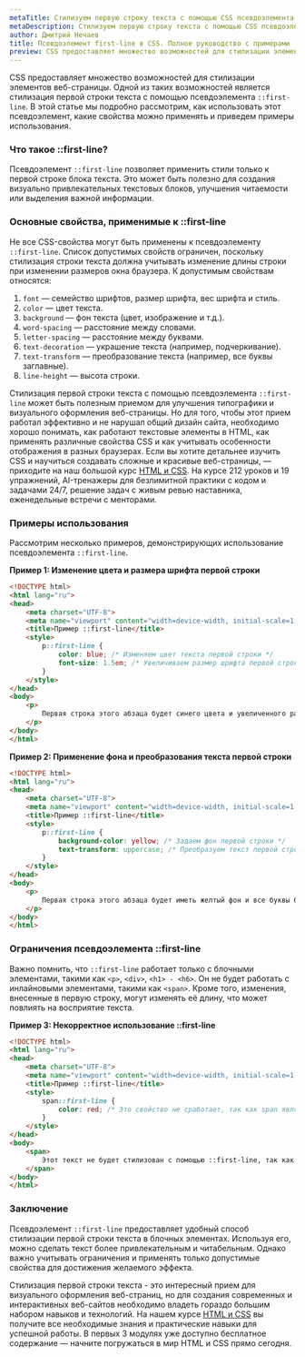 ```yaml
---
metaTitle: Стилизуем первую строку текста с помощью CSS псевдоэлемента first-line
metaDescription: Стилизуем первую строку текста с помощью CSS псевдоэлемента first-line
author: Дмитрий Нечаев
title: Псевдоэлемент first-line в CSS. Полное руководство с примерами
preview: CSS предоставляет множество возможностей для стилизации элементов веб-страницы. Одной из таких возможностей является стилизация первой строки текста с помощью псевдоэлемента first-line.
---
```


CSS предоставляет множество возможностей для стилизации элементов веб-страницы. Одной из таких возможностей является стилизация первой строки текста с помощью псевдоэлемента `::first-line`. В этой статье мы подробно рассмотрим, как использовать этот псевдоэлемент, какие свойства можно применять и приведем примеры использования.

### Что такое ::first-line?

Псевдоэлемент `::first-line` позволяет применить стили только к первой строке блока текста. Это может быть полезно для создания визуально привлекательных текстовых блоков, улучшения читаемости или выделения важной информации.

### Основные свойства, применимые к ::first-line

Не все CSS-свойства могут быть применены к псевдоэлементу `::first-line`. Список допустимых свойств ограничен, поскольку стилизация строки текста должна учитывать изменение длины строки при изменении размеров окна браузера. К допустимым свойствам относятся:

1. `font` — семейство шрифтов, размер шрифта, вес шрифта и стиль.
2. `color` — цвет текста.
3. `background` — фон текста (цвет, изображение и т.д.).
4. `word-spacing` — расстояние между словами.
5. `letter-spacing` — расстояние между буквами.
6. `text-decoration` — украшение текста (например, подчеркивание).
7. `text-transform` — преобразование текста (например, все буквы заглавные).
8. `line-height` — высота строки.

Стилизация первой строки текста с помощью псевдоэлемента `::first-line` может быть полезным приемом для улучшения типографики и визуального оформления веб-страницы. Но для того, чтобы этот прием работал эффективно и не нарушал общий дизайн сайта, необходимо хорошо понимать, как работают текстовые элементы в HTML, как применять различные свойства CSS и как учитывать особенности отображения в разных браузерах. Если вы хотите детальнее изучить CSS и научиться создавать сложные и красивые веб-страницы, — приходите на наш большой курс [HTML и CSS](https://purpleschool.ru/course/html-css?utm_source=knowledgebase&utm_medium=text&utm_campaign=psevdoelement-first-line-v-css-polnoe-rukovodstvo-s-primerami). На курсе 212 уроков и 19 упражнений, AI-тренажеры для безлимитной практики с кодом и задачами 24/7, решение задач с живым ревью наставника, еженедельные встречи с менторами.

### Примеры использования

Рассмотрим несколько примеров, демонстрирующих использование псевдоэлемента `::first-line`.

**Пример 1: Изменение цвета и размера шрифта первой строки**

```html
<!DOCTYPE html>
<html lang="ru">
<head>
    <meta charset="UTF-8">
    <meta name="viewport" content="width=device-width, initial-scale=1.0">
    <title>Пример ::first-line</title>
    <style>
        p::first-line {
            color: blue; /* Изменяем цвет текста первой строки */
            font-size: 1.5em; /* Увеличиваем размер шрифта первой строки */
        }
    </style>
</head>
<body>
    <p>
        Первая строка этого абзаца будет синего цвета и увеличенного размера. Остальной текст останется без изменений.
    </p>
</body>
</html>

```

**Пример 2: Применение фона и преобразования текста первой строки**

```html
<!DOCTYPE html>
<html lang="ru">
<head>
    <meta charset="UTF-8">
    <meta name="viewport" content="width=device-width, initial-scale=1.0">
    <title>Пример ::first-line</title>
    <style>
        p::first-line {
            background-color: yellow; /* Задаем фон первой строки */
            text-transform: uppercase; /* Преобразуем текст первой строки в верхний регистр */
        }
    </style>
</head>
<body>
    <p>
        Первая строка этого абзаца будет иметь желтый фон и все буквы будут заглавными. Остальной текст останется без изменений.
    </p>
</body>
</html>

```

### Ограничения псевдоэлемента ::first-line

Важно помнить, что `::first-line` работает только с блочными элементами, такими как `<p>`, `<div>`, `<h1> - <h6>`. Он не будет работать с инлайновыми элементами, такими как `<span>`. Кроме того, изменения, внесенные в первую строку, могут изменять её длину, что может повлиять на восприятие текста.

**Пример 3: Некорректное использование ::first-line**

```html
<!DOCTYPE html>
<html lang="ru">
<head>
    <meta charset="UTF-8">
    <meta name="viewport" content="width=device-width, initial-scale=1.0">
    <title>Пример ::first-line</title>
    <style>
        span::first-line {
            color: red; /* Это свойство не сработает, так как span является инлайновым элементом */
        }
    </style>
</head>
<body>
    <span>
        Этот текст не будет стилизован с помощью ::first-line, так как span является инлайновым элементом.
    </span>
</body>
</html>

```

### Заключение

Псевдоэлемент `::first-line` предоставляет удобный способ стилизации первой строки текста в блочных элементах. Используя его, можно сделать текст более привлекательным и читабельным. Однако важно учитывать ограничения и применять только допустимые свойства для достижения желаемого эффекта.

Стилизация первой строки текста - это интересный прием для визуального оформления веб-страниц, но для создания современных и интерактивных веб-сайтов необходимо владеть гораздо большим набором навыков и технологий. На нашем курсе [HTML и CSS](https://purpleschool.ru/course/html-css?utm_source=knowledgebase&utm_medium=text&utm_campaign=psevdoelement-first-line-v-css-polnoe-rukovodstvo-s-primerami) вы получите все необходимые знания и практические навыки для успешной работы. В первых 3 модулях уже доступно бесплатное содержание — начните погружаться в мир HTML и CSS прямо сегодня.
